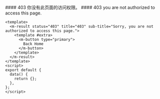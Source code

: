 <cn>
#### 403
你没有此页面的访问权限。
</cn>

<us>
#### 403
you are not authorized to access this page.
</us>

```vue
<template>
  <m-result status="403" title="403" sub-title="Sorry, you are not authorized to access this page.">
    <template #extra>
      <m-button type="primary">
        Back Home
      </m-button>
    </template>
  </m-result>
</template>
<script>
export default {
  data() {
    return {};
  },
};
</script>
```
